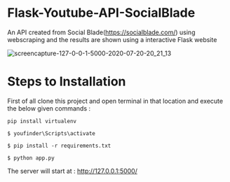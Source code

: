 # Flask-Youtube-API-SocialBlade
An API created from Social Blade(https://socialblade.com/) using webscraping and the results are shown using a interactive Flask website

![screencapture-127-0-0-1-5000-2020-07-20-20_21_13](https://user-images.githubusercontent.com/48859773/87951823-b52a3900-cac6-11ea-9d8c-82800f364eff.png)

# Steps to Installation
First of all clone this project and open terminal in that location and execute the below given commands : 
```
pip install virtualenv
```
```
$ youfinder\Scripts\activate
```
```
$ pip install -r requirements.txt
```
```
$ python app.py
```
The server will start at : http://127.0.0.1:5000/
